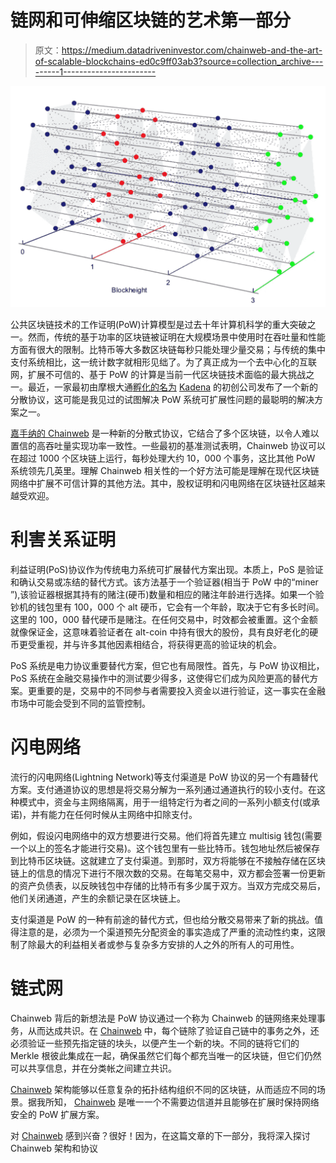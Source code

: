 # 链网和可伸缩区块链的艺术第一部分

> 原文：<https://medium.datadriveninvestor.com/chainweb-and-the-art-of-scalable-blockchains-ed0c9ff03ab3?source=collection_archive---------1----------------------->

![](img/366568989bb0ce9b7808350ff96e3176.png)

公共区块链技术的工作证明(PoW)计算模型是过去十年计算机科学的重大突破之一。然而，传统的基于功率的区块链被证明在大规模场景中使用时在吞吐量和性能方面有很大的限制。比特币等大多数区块链每秒只能处理少量交易；与传统的集中支付系统相比，这一统计数字就相形见绌了。为了真正成为一个去中心化的互联网，扩展不可信的、基于 PoW 的计算是当前一代区块链技术面临的最大挑战之一。最近，一家最初由摩根大通[孵化的名为](http://kadena.io/docs/chainweb-v15.pdf) [Kadena](http://kadena.io/#/) 的初创公司发布了一个新的分散协议，这可能是我见过的试图解决 PoW 系统可扩展性问题的最聪明的解决方案之一。

[嘉手纳的 Chainweb](http://kadena.io/docs/chainweb-v15.pdf) 是一种新的分散式协议，它结合了多个区块链，以令人难以置信的高吞吐量实现功率一致性。一些最初的基准测试表明，Chainweb 协议可以在超过 1000 个区块链上运行，每秒处理大约 10，000 个事务，这比其他 PoW 系统领先几英里。理解 Chainweb 相关性的一个好方法可能是理解在现代区块链网络中扩展不可信计算的其他方法。其中，股权证明和闪电网络在区块链社区越来越受欢迎。

# 利害关系证明

利益证明(PoS)协议作为传统电力系统可扩展替代方案出现。本质上，PoS 是验证和确认交易或冻结的替代方式。该方法基于一个验证器(相当于 PoW 中的“miner ”),该验证器根据其持有的赌注(硬币)数量和相应的赌注年龄进行选择。如果一个验钞机的钱包里有 100，000 个 alt 硬币，它会有一个年龄，取决于它有多长时间。这里的 100，000 替代硬币是赌注。在任何交易中，时效都会被重置。这个金额就像保证金，这意味着验证者在 alt-coin 中持有很大的股份，具有良好老化的硬币更受重视，并与许多其他因素相结合，将获得更高的验证块的机会。

PoS 系统是电力协议重要替代方案，但它也有局限性。首先，与 PoW 协议相比，PoS 系统在金融交易操作中的测试要少得多，这使得它们成为风险更高的替代方案。更重要的是，交易中的不同参与者需要投入资金以进行验证，这一事实在金融市场中可能会受到不同的监管控制。

# 闪电网络

流行的闪电网络(Lightning Network)等支付渠道是 PoW 协议的另一个有趣替代方案。支付通道协议的思想是将交易分解为一系列通过通道执行的较小支付。在这种模式中，资金与主网络隔离，用于一组特定行为者之间的一系列小额支付(或承诺)，并有能力在任何时候从主网络中扣除支付。

例如，假设闪电网络中的双方想要进行交易。他们将首先建立 multisig 钱包(需要一个以上的签名才能进行交易)。这个钱包里有一些比特币。钱包地址然后被保存到比特币区块链。这就建立了支付渠道。到那时，双方将能够在不接触存储在区块链上的信息的情况下进行不限次数的交易。在每笔交易中，双方都会签署一份更新的资产负债表，以反映钱包中存储的比特币有多少属于双方。当双方完成交易后，他们关闭通道，产生的余额记录在区块链上。

支付渠道是 PoW 的一种有前途的替代方式，但也给分散交易带来了新的挑战。值得注意的是，必须为一个渠道预先分配资金的事实造成了严重的流动性约束，这限制了除最大的利益相关者或参与复杂多方安排的人之外的所有人的可用性。

# 链式网

Chainweb 背后的新想法是 PoW 协议通过一个称为 Chainweb 的链网络来处理事务，从而达成共识。在 [Chainweb](http://kadena.io/docs/chainweb-v15.pdf) 中，每个链除了验证自己链中的事务之外，还必须验证一些预先指定链的块头，以便产生一个新的块。不同的链将它们的 Merkle 根彼此集成在一起，确保虽然它们每个都充当唯一的区块链，但它们仍然可以共享信息，并在分类帐之间建立共识。

[Chainweb](http://kadena.io/docs/chainweb-v15.pdf) 架构能够以任意复杂的拓扑结构组织不同的区块链，从而适应不同的场景。据我所知， [Chainweb](http://kadena.io/docs/chainweb-v15.pdf) 是唯一一个不需要边信道并且能够在扩展时保持网络安全的 PoW 扩展方案。

对 [Chainweb](http://kadena.io/docs/chainweb-v15.pdf) 感到兴奋？很好！因为，在这篇文章的下一部分，我将深入探讨 Chainweb 架构和协议